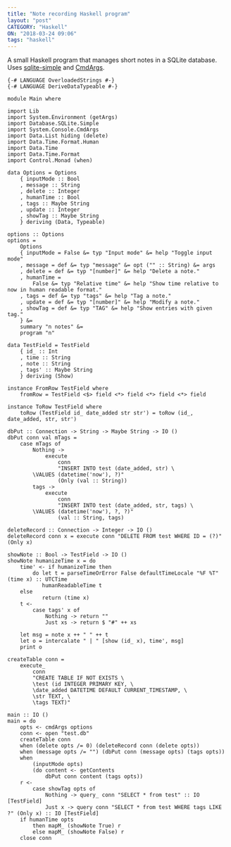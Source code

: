 ```yaml
---
title: "Note recording Haskell program"
layout: "post"
CATEGORY: "Haskell"
ON: "2018-03-24 09:06"
tags: "haskell"
---
```

A small Haskell program that manages short notes in a SQLite database. Uses <a href="https://hackage.haskell.org/package/sqlite-simple">sqlite-simple</a> and <a href="https://hackage.haskell.org/package/cmdargs">CmdArgs</a>.
<!--more-->

    {-# LANGUAGE OverloadedStrings #-}
    {-# LANGUAGE DeriveDataTypeable #-}
    
    module Main where
    
    import Lib
    import System.Environment (getArgs)
    import Database.SQLite.Simple
    import System.Console.CmdArgs
    import Data.List hiding (delete)
    import Data.Time.Format.Human
    import Data.Time
    import Data.Time.Format
    import Control.Monad (when)
    
    data Options = Options
        { inputMode :: Bool
        , message :: String
        , delete :: Integer
        , humanTime :: Bool
        , tags :: Maybe String
        , update :: Integer
        , showTag :: Maybe String
        } deriving (Data, Typeable)
    
    options :: Options
    options =
        Options
        { inputMode = False &= typ "Input mode" &= help "Toggle input mode"
        , message = def &= typ "message" &= opt ("" :: String) &= args
        , delete = def &= typ "[number]" &= help "Delete a note."
        , humanTime =
            False &= typ "Relative time" &= help "Show time relative to now in human readable format."
        , tags = def &= typ "tags" &= help "Tag a note."
        , update = def &= typ "[number]" &= help "Modify a note."
        , showTag = def &= typ "TAG" &= help "Show entries with given tag."
        } &=
        summary "n notes" &=
        program "n"
    
    data TestField = TestField
        { id_ :: Int
        , time :: String
        , note :: String
        , tags' :: Maybe String
        } deriving (Show)
    
    instance FromRow TestField where
        fromRow = TestField <$> field <*> field <*> field <*> field
    
    instance ToRow TestField where
        toRow (TestField id_ date_added str str') = toRow (id_, date_added, str, str')
    
    dbPut :: Connection -> String -> Maybe String -> IO ()
    dbPut conn val mTags =
        case mTags of
            Nothing ->
                execute
                    conn
                    "INSERT INTO test (date_added, str) \
            \VALUES (datetime('now'), ?)"
                    (Only (val :: String))
            tags ->
                execute
                    conn
                    "INSERT INTO test (date_added, str, tags) \
            \VALUES (datetime('now'), ?, ?)"
                    (val :: String, tags)
    
    deleteRecord :: Connection -> Integer -> IO ()
    deleteRecord conn x = execute conn "DELETE FROM test WHERE ID = (?)" (Only x)
    
    showNote :: Bool -> TestField -> IO ()
    showNote humanizeTime x = do
        time' <- if humanizeTime then
            do let t = parseTimeOrError False defaultTimeLocale "%F %T" (time x) :: UTCTime
               humanReadableTime t
        else
               return (time x)
        t <-
            case tags' x of
                Nothing -> return ""
                Just xs -> return $ "#" ++ xs
    
        let msg = note x ++ " " ++ t
        let o = intercalate " | " [show (id_ x), time', msg]
        print o
    
    createTable conn =
        execute_
            conn
            "CREATE TABLE IF NOT EXISTS \
            \test (id INTEGER PRIMARY KEY, \
            \date_added DATETIME DEFAULT CURRENT_TIMESTAMP, \
            \str TEXT, \
            \tags TEXT)"
    
    main :: IO ()
    main = do
        opts <- cmdArgs options
        conn <- open "test.db"
        createTable conn
        when (delete opts /= 0) (deleteRecord conn (delete opts))
        when (message opts /= "") (dbPut conn (message opts) (tags opts))
        when
            (inputMode opts)
            (do content <- getContents
                dbPut conn content (tags opts))
        r <-
            case showTag opts of
                Nothing -> query_ conn "SELECT * from test" :: IO [TestField]
                Just x -> query conn "SELECT * from test WHERE tags LIKE ?" (Only x) :: IO [TestField]
        if humanTime opts
            then mapM_ (showNote True) r
            else mapM_ (showNote False) r
        close conn       

